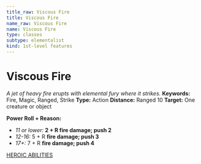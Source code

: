 ```yaml
---
title_raw: Viscous Fire
title: Viscous Fire
name_raw: Viscous Fire
name: Viscous Fire
type: classes
subtype: elementalist
kind: 1st-level features
---
```


# Viscous Fire

*A jet of heavy fire erupts with elemental fury where it strikes.* **Keywords:** Fire, Magic, Ranged, Strike **Type:** Action **Distance:** Ranged 10 **Target:** One creature or object

**Power Roll + Reason:**

- *11 or lower:* **2 + R fire damage; push 2**
- *12-16:* 5 + R **fire damage; push 3**
- *17+:* 7 + R **fire damage; push 4**

[HEROIC ABILITIES](./Heroic%20Abilities/Heroic%20Abilities.md)
